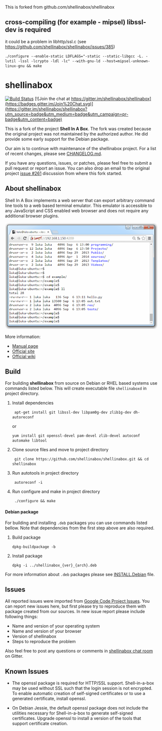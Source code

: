 This is forked from github.com/shellinabox/shellinabox

## cross-compiling (for example - mipsel) libssl-dev is required
it could be a problem in libhttp/ssl.c (see https://github.com/shellinabox/shellinabox/issues/385)
```
./configure --enable-static LDFLAGS="-static --static-libgcc -L. -lutil -lssl -lcrypto -ldl -lc" --with-gnu-ld --host=mipsel-unknown-linux-gnu && make
```

shellinabox
===========

[![Build Status](https://drone.io/github.com/shellinabox/shellinabox/status.png)](https://drone.io/github.com/shellinabox/shellinabox/latest)
[![Join the chat at https://gitter.im/shellinabox/shellinabox](https://badges.gitter.im/Join%20Chat.svg)](https://gitter.im/shellinabox/shellinabox?utm_source=badge&utm_medium=badge&utm_campaign=pr-badge&utm_content=badge)


This is a fork of the project **Shell In A Box**. The fork was created because
the original project was not maintained by the authorized author.  He did provide some
early support for the Debian package.

Our aim is to continue with maintenance of the shellinabox project. For a list of
recent changes, please see [CHANGELOG.md](/CHANGELOG.md).

If you have any questions, issues, or patches, please feel free to submit a pull
request or report an issue. You can also drop an email to the original project
[issue #261](https://code.google.com/p/shellinabox/issues/detail?id=261) discussion
from where this fork started.


About shellinabox
-----------------

Shell In A Box implements a web server that can export arbitrary command line
tools to a web based terminal emulator. This emulator is accessible to any
JavaScript and CSS enabled web browser and does not require any additional
browser plugins.

![Shell In A Box preview](/misc/preview.gif?raw=true)

More information:

* [Manual page](https://github.com/shellinabox/shellinabox/wiki/shellinaboxd_man)
* [Official site](https://code.google.com/p/shellinabox)
* [Official wiki](https://code.google.com/p/shellinabox/wiki/shellinaboxd_man)


Build
-----------------

For building **shellinabox** from source on Debian or RHEL based systems use commands
listed below. This will create executable file `shellinaboxd` in project directory.

1. Install dependencies

   ```
    apt-get install git libssl-dev libpam0g-dev zlib1g-dev dh-autoreconf
   ```
   
   or
   
   ```
   yum install git openssl-devel pam-devel zlib-devel autoconf automake libtool
   ```

2. Clone source files and move to project directory

   ```
    git clone https://github.com/shellinabox/shellinabox.git && cd shellinabox
   ```

3. Run autotools in project directory

   ```
    autoreconf -i
   ```

4. Run configure and make in project directory

   ```
    ./configure && make
   ```

#### Debian package

For building and installing `.deb` packages you can use commands listed bellow.
Note that dependencies from the first step above are also required.

1. Build package

    ```
    dpkg-buildpackage -b
    ```

2. Install package

    ```
    dpkg -i ../shellinabox_{ver}_{arch}.deb
    ```

For more information about `.deb` packages please see [INSTALL.Debian](/INSTALL.Debian) file.

Issues
-----------------

All reported issues were imported from [Google Code Project Issues](https://code.google.com/p/shellinabox/issues/list).
You can report new issues here, but first please try to reproduce them with package
created from our sources. In new issue report please include following things:

* Name and version of your operating system
* Name and version of your browser
* Version of shellinabox
* Steps to reproduce the problem

Also feel free to post any questions or comments in [shellinabox chat room](https://gitter.im/shellinabox/shellinabox)
on Gitter.


Known Issues
------------

* The openssl package is required for HTTP/SSL support.
  Shell-in-a-box may be used without SSL such that the login session
  is not encrypted.  To enable automatic creation of self-signed
  certificates or to use a generated certificate, install openssl.

* On Debian Jessie, the default openssl package does not include the
  utilities necessary for Shell-in-a-box to generate self-signed
  certificates.  Upgrade openssl to install a version of the tools
  that support certificate creation.
